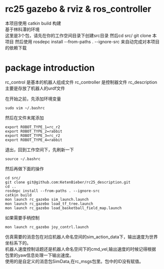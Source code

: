 # rc25 gazebo & rviz & ros_controller
本项目使用 catkin build 构建  
基于林科潭的环境  
这里是3个包，请先在你的工作空间目录下创建src目录
然后cd src/
git clone 本项目
然后使用 rosdepc install --from-paths . --ignore-src
来自动完成对本项目的依赖下载


# package introduction
rc_control 是基本的机器人组成文件
rc_controller 是控制器文件
rc_description 主要是存放了机器人的urdf文件

在开始之前，先添加环境变量
```shell
sudo vim ~/.bashrc
```
然后在文件末尾添加
```shell
export ROBOT_TYPE_1=rc_r2
export ROBOT_TYPE_2=rabbit
export ROBOT_TYPE_3=rc_r2
export ROBOT_TYPE_4=rabbit

```
退出，回到工作空间下，先刷新一下
```shell
source ~/.bashrc
```
然后再做下面的操作

```shell
cd src/
git clone git@github.com:KetenBieber/rc25_description.git
cd ..
rosdepc install --from-paths . --ignore-src
catkin build
mon launch rc_gazebo sim_launch.launch
mon launch rc_gazebo load_tf_tree.launch
mon launch rc_gazebo load_basketball_field_map.launch

```  
如果需要手柄控制
```shell
mon launch rc_gazebo joy_contrl.launch
```  
  
仿真需要的消息包在对应机器人命名空间的sim_action_data下，输出速度为世界坐标系下的。  
机器人速度控制话题还是机器人命名空间下的cmd_vel,输出速度的时候记得根据包里的yaw信息处理一下输出速度。  
使用的是自定义的消息包SimData,在rc_msgs包里。包中的ID没有赋值。
